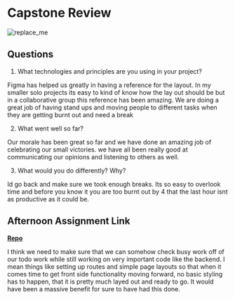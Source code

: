 # Capstone Review

![replace_me](https://codeworks.blob.core.windows.net/public/assets/img/illustrations/placeholder.svg)

## Questions

1. What technologies and principles are you using in your project?

Figma has helped us greatly in having a reference for the layout. In my smaller solo projects its easy to kind of know how the lay out should be but in a collaborative group this reference has been amazing. We are doing a great job of having stand ups and moving people to different tasks when they are getting burnt out and need a break

2. What went well so far?

Our morale has been great so far and we have done an amazing job of celebrating our small victories. we have all been really good at communicating our opinions and listening to others as well.

3. What would you do differently? Why?

Id go back and make sure we took enough breaks. Its so easy to overlook time and before you know it you are too burnt out by 4 that the last hour isnt as productive as it could be.

## Afternoon Assignment Link

**[Repo](https://github.com/TamraPeterson/bookNook.git)**

I think we need to make sure that we can somehow check busy work off of our todo work while still working on very important code like the backend. I mean things like setting up routes and simple page layouts so that when it comes time to get front side functionality moving forward, no basic styling has to happen, that it is pretty much layed out and ready to go. It would have been a massive benefit for sure to have had this done.
